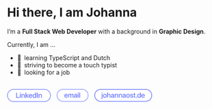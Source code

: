 # Hi there, I am Johanna

I’m a **Full Stack Web Developer** with a background in **Graphic Design**.

Currently, I am ...  
- 💬&ensp;learning TypeScript and Dutch  
- 💅&ensp;striving to become a touch typist  
- 👀&ensp;looking for a job

<br />
<a href="https://www.linkedin.com/in/ostjo" title="LinkedIn — Johanna Osterrieter"><img alt="linkedin" src="assets/linkedin-cta.svg" height="30px"/></a>&emsp;<a href="mailto:info@johannaost.de" title="Send email"><img alt="email" src="assets/email-cta.svg" height="30px"/></a>&emsp;<a href="https://www.johannaost.de" title="johannaost.de"><img alt="homepage" src="assets/homepage-cta.svg" height="30px"/></a>

<!--
-   🔭 I’m currently working on ...
-   🌱 I’m currently learning ...
-   👯 I’m looking to collaborate on ...
-   🤔 I’m looking for help with ...
-   💬 Ask me about ...
-   📫 How to reach me: ...
-   😄 Pronouns: ...
-   ⚡ Fun fact: ...
    -->
